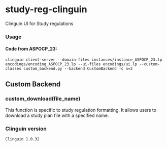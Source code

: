 # study-reg-clinguin
Clinguin UI for Study regulations

### Usage

#### Code from ASPOCP_23:
```
clinguin client-server --domain-files instances/instance_ASPOCP_23.lp encodings/encoding_ASPOCP_23.lp --ui-files encodings/ui.lp --custom-classes custom_backend.py --backend CustomBackend -c n=3
```


## Custom Backend

### custom_download(file_name)

This function is specific to study regulation formatting. It allows users to download a study plan file with a specified name.


### Clinguin version
`Clinguin 1.0.32`